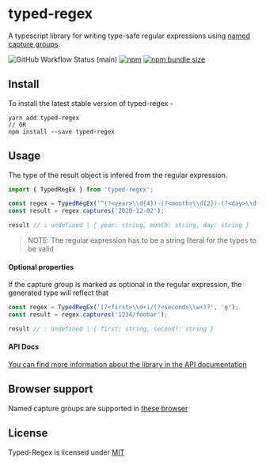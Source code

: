 # typed-regex
A typescript library for writing type-safe regular expressions using [named capture groups](https://github.com/tc39/proposal-regexp-named-groups).

![GitHub Workflow Status (main)](https://img.shields.io/github/workflow/status/phenax/typed-regex/Node.js%20CI/main)
[![npm](https://img.shields.io/npm/v/typed-regex)](https://www.npmjs.com/package/typed-regex)
[![npm bundle size](https://img.shields.io/bundlephobia/minzip/typed-regex)](https://www.npmjs.com/package/typed-regex)



## Install
To install the latest stable version of typed-regex -
```
yarn add typed-regex
// OR
npm install --save typed-regex
```


## Usage
The type of the result object is infered from the regular expression.

```ts
import { TypedRegEx } from 'typed-regex';

const regex = TypedRegEx('^(?<year>\\d{4})-(?<month>\\d{2})-(?<day>\\d{2})$', 'g');
const result = regex.captures('2020-12-02');

result // : undefined | { year: string, month: string, day: string }
```

> NOTE: The regular expression has to be a string literal for the types to be valid


#### Optional properties
If the capture group is marked as optional in the regular expression, the generated type will reflect that

```ts
const regex = TypedRegEx('(?<first>\\d+)/(?<second>\\w+)?', 'g');
const result = regex.captures('1234/foobar');

result // : undefined | { first: string, second?: string }
```


#### API Docs
[You can find more information about the library in the API documentation](https://github.com/phenax/typed-regex/blob/main/docs/API.md)


## Browser support
Named capture groups are supported in [these browser](https://caniuse.com/mdn-javascript_builtins_regexp_named_capture_groups)



## License
Typed-Regex is licensed under [MIT](./LICENSE)

